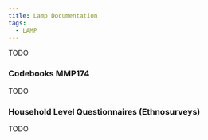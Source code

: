 ```yaml
---
title: Lamp Documentation
tags:
  - LAMP
---
```


TODO

### Codebooks MMP174

TODO

### Household Level Questionnaires (Ethnosurveys)

TODO
